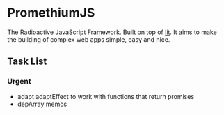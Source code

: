 # PromethiumJS

The Radioactive JavaScript Framework. Built on top of [lit](https://lit.dev/).
It aims to make the building of complex web apps simple, easy and nice.

## Task List

### Urgent

- adapt adaptEffect to work with functions that return promises
- depArray memos
